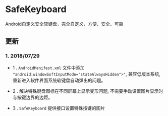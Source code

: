 # **SafeKeyboard**
Android自定义安全软键盘，完全自定义，方便、安全、可靠

## **更新**
### 1. 2018/07/29
* 1 . `AndroidMenifest.xml` 文件中添加 `"android:windowSoftInputMode="stateAlwaysHidden">"`, 兼容低版本系统, 重新进入软件界面系统软键盘自动弹出的问题。

* 2 . 解决特殊键盘图标在不同屏幕上显示变形问题, 不需要手动设置图片显示时与按键边界的边距。
* 3 . `SafeKeyboard` 提供接口设置特殊按键的图片 

